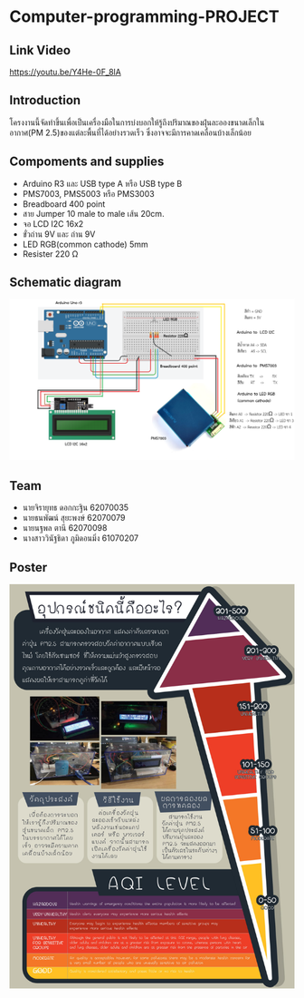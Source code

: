 # Computer-programming-PROJECT

## Link Video ##
https://youtu.be/Y4He-0F_8lA

## Introduction ##
  โครงงานนี้จัดทำขึ้นเพื่อเป็นเครื่องมือในการบ่งบอกให้รู้ถึงปริมาณของฝุ่นละอองขนาดเล็กในอากาศ(PM 2.5)ของแต่ละพื้นที่ได้อย่างรวดเร็ว ซึ่งอาจจะมีการคาดเคลื่อนบ้างเล็กน้อย
  
## Compoments and supplies ##
  * Arduino R3 และ USB type A หรือ USB type B
  * PMS7003, PMS5003 หรือ PMS3003
  * Breadboard 400 point
  * สาย Jumper 10 male to male เส้น 20cm.
  * จอ LCD I2C 16x2
  * ขั่วถ่าน 9V และ ถ่าน 9V
  * LED RGB(common cathode) 5mm
  * Resister 220 Ω
## Schematic diagram ##
![Image description](https://github.com/Tuangtnp/Computer-programming-PROJECT/blob/master/hardware/howtoconnect.png?raw=true)

## Team ##
  * นายจิรายุทธ ดอกกะฐิน 62070035
  * นายธนพัฒน์ สุยะพงษ์ 62070079
  * นายนฐพล ตานี 62070098
  * นางสาววินัฐธิดา ภูมิดอนมิ่ง 61070207
## Poster ##
![Image description](https://github.com/Tuangtnp/Computer-programming-PROJECT/blob/master/poster/poster-1.jpg?raw=true)

